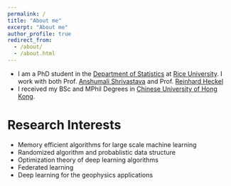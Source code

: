 ```yaml
---
permalink: /
title: "About me"
excerpt: "About me"
author_profile: true
redirect_from: 
  - /about/
  - /about.html
---
```


* I am a PhD student in the [Department of Statistics](https://eceweb.rice.edu/) at [Rice University](https://www.rice.edu/). I work with both Prof. [Anshumali Shrivastava](https://www.cs.rice.edu/~as143/) and Prof. [Reinhard Heckel](http://reinhardheckel.com/)
* I received my BSc and MPhil Degrees in [Chinese University of Hong Kong](https://www.cuhk.edu.hk/english/index.html). 

# Research Interests
* Memory efficient algorithms for large scale machine learning
* Randomized algorithm and probablistic data structure
* Optimization theory of deep learning algorithms
* Federated learning
* Deep learning for the geophysics applications
